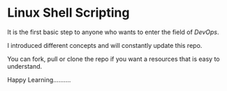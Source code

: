 # Linux Shell Scripting

It is the first basic step to anyone who wants to enter the field of *DevOps*.

I introduced different concepts and will constantly update this repo.

You can fork, pull or clone the repo if you want a resources that is easy to understand.



Happy Learning..........
